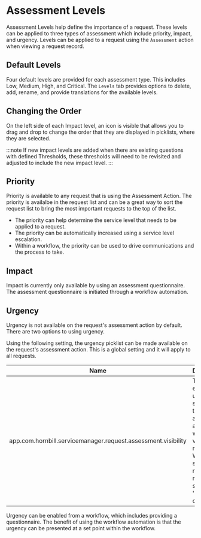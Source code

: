 # Assessment Levels
Assessment Levels help define the importance of a request.  These levels can be applied to three types of assessment which include priority, impact, and urgency.  Levels can be applied to a request using the `Assessment` action when viewing a request record.

## Default Levels
Four default levels are provided for each assessment type. This includes Low, Medium, High, and Critical. The `Levels` tab provides options to delete, add, rename, and provide translations for the available levels.

## Changing the Order
On the left side of each Impact level, an icon is visible that allows you to drag and drop to change the order that they are displayed in picklists, where they are selected.

:::note
If new impact levels are added when there are existing questions with defined Thresholds, these thresholds will need to be revisited and adjusted to include the new impact level.
:::

## Priority
Priority is available to any request that is using the Assessment Action.  The priority is availalbe in the request list and can be a great way to sort the request list to bring the most important requests to the top of the list.

* The priority can help determine the service level that needs to be applied to a request. 
* The priority can be automatically increased using a service level escalation.
* Within a workflow, the priority can be used to drive communications and the process to take.

## Impact
Impact is currently only available by using an assessment questionnaire. The assessment questionnaire is initiated through a workflow automation.

## Urgency
Urgency is not available on the request's assessment action by default.  There are two options to using urgency.

Using the following setting, the urgency picklist can be made available on the request's assessment action. This is a global setting and it will apply to all requests.

|Name|Description|
|-|-|
|app.com.hornbill.servicemanager.request.assessment.visibility|This setting enables the urgency selector in the assessment action tab when viewing a request. When this selector is not required, select the 'None' option.|

Urgency can be enabled from a workflow, which includes providing a questionnaire. The benefit of using the workflow automation is that the urgency can be presented at a set point within the workflow.